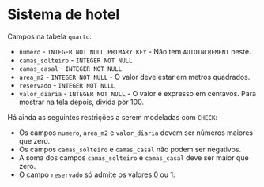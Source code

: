 # Sistema de hotel

Campos na tabela `quarto`:

* `numero` - `INTEGER NOT NULL PRIMARY KEY` - Não tem `AUTOINCREMENT` neste.
* `camas_solteiro` - `INTEGER NOT NULL`
* `camas_casal` - `INTEGER NOT NULL`
* `area_m2` - `INTEGER NOT NULL` - O valor deve estar em metros quadrados.
* `reservado` - `INTEGER NOT NULL`
* `valor_diaria` - `INTEGER NOT NULL` - O valor é expresso em centavos. Para mostrar na tela depois, divida por 100.

Há ainda as seguintes restrições a serem modeladas com `CHECK`:

* Os campos `numero`, `area_m2` e `valor_diaria` devem ser números maiores que zero.
* Os campos `camas_solteiro` e `camas_casal` não podem ser negativos.
* A soma dos campos `camas_solteiro` e `camas_casal` deve ser maior que zero.
* O campo `reservado` só admite os valores 0 ou 1.

